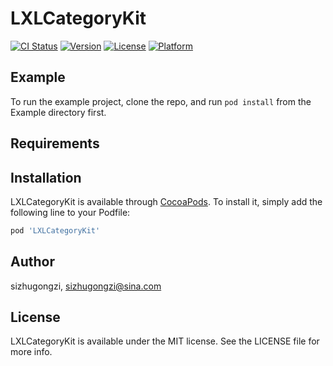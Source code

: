 # LXLCategoryKit

[![CI Status](https://img.shields.io/travis/sizhugongzi/LXLCategoryKit.svg?style=flat)](https://travis-ci.org/sizhugongzi/LXLCategoryKit)
[![Version](https://img.shields.io/cocoapods/v/LXLCategoryKit.svg?style=flat)](https://cocoapods.org/pods/LXLCategoryKit)
[![License](https://img.shields.io/cocoapods/l/LXLCategoryKit.svg?style=flat)](https://cocoapods.org/pods/LXLCategoryKit)
[![Platform](https://img.shields.io/cocoapods/p/LXLCategoryKit.svg?style=flat)](https://cocoapods.org/pods/LXLCategoryKit)

## Example

To run the example project, clone the repo, and run `pod install` from the Example directory first.

## Requirements

## Installation

LXLCategoryKit is available through [CocoaPods](https://cocoapods.org). To install
it, simply add the following line to your Podfile:

```ruby
pod 'LXLCategoryKit'
```

## Author

sizhugongzi, sizhugongzi@sina.com

## License

LXLCategoryKit is available under the MIT license. See the LICENSE file for more info.
